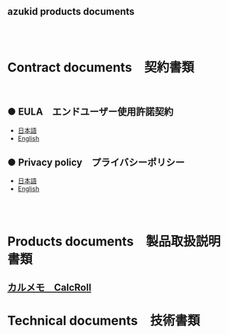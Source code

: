 ## azukid products documents

<br><br>

# Contract documents　契約書類

<br>

## ● EULA　エンドユーザー使用許諾契約

- [日本語](./EULA.md)
- [English](./EULA_en.md)

## ● Privacy policy　プライバシーポリシー

- [日本語](./PrivacyPolicy.md)
- [English](./PrivacyPolicy_en.md)

<br><br>

# Products documents　製品取扱説明書類

## [カルメモ　CalcRoll](./CalcRoll/README.md)




# Technical documents　技術書類

